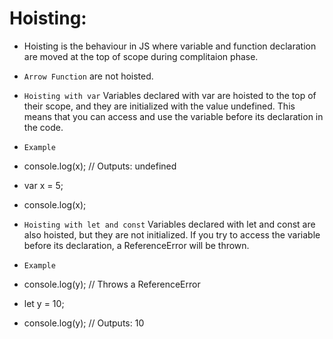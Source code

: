 # Hoisting:
- Hoisting is the behaviour in JS where variable and function declaration are moved at the top of scope during complitaion phase.
- ```Arrow Function``` are not hoisted.
- ```Hoisting with var```  Variables declared with var are hoisted to the top of their scope, and they are initialized with the value undefined. This means that you can access and use the variable before its declaration in the code.

- ```Example``` 
- console.log(x); // Outputs: undefined
- var x = 5;
- console.log(x); 

- ```Hoisting with let and const```  Variables declared with let and const are also hoisted, but they are not initialized. If you try to access the variable before its declaration, a ReferenceError will be thrown.


- ```Example```
- console.log(y); // Throws a ReferenceError
- let y = 10;
- console.log(y); // Outputs: 10
